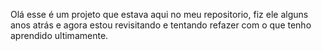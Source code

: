 Olá esse é um projeto que estava aqui no meu repositorio, fiz ele alguns anos atrás e agora estou revisitando e tentando refazer com o que tenho aprendido ultimamente.
